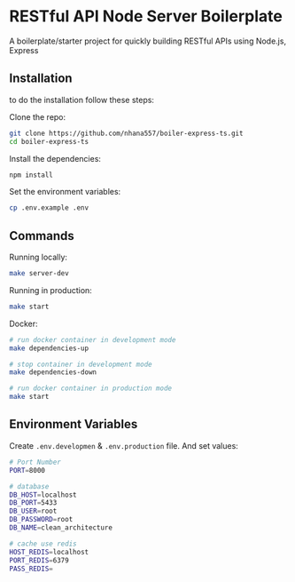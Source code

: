 # RESTful API Node Server Boilerplate

A boilerplate/starter project for quickly building RESTful APIs using Node.js, Express

## Installation

to do the installation follow these steps:

Clone the repo:

```bash
git clone https://github.com/nhana557/boiler-express-ts.git
cd boiler-express-ts
```

Install the dependencies:

```bash
npm install
```

Set the environment variables:

```bash
cp .env.example .env


```

## Commands

Running locally:

```bash
make server-dev
```

Running in production:

```bash
make start
```

Docker:

```bash
# run docker container in development mode
make dependencies-up

# stop container in development mode
make dependencies-down

# run docker container in production mode
make start
```

## Environment Variables

Create `.env.developmen` & `.env.production` file. And set values:

```bash
# Port Number
PORT=8000

# database
DB_HOST=localhost
DB_PORT=5433
DB_USER=root
DB_PASSWORD=root
DB_NAME=clean_architecture

# cache use redis
HOST_REDIS=localhost
PORT_REDIS=6379
PASS_REDIS=
```
